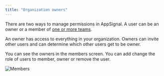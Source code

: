 ```yaml
---
title: "Organization owners"
---
```


There are two ways to manage permissions in AppSignal. A user can be
an owner or a member of [one or more teams](/organization/team/teams.html).

An owner has access to everything in your organization. Owners can
invite other users and can determine which other users get to be owner.

You can see the owners in the members screen. You can add change the role of users to member, owner or remove the user.

![Members](/assets/images/screenshots/org_members.png)
